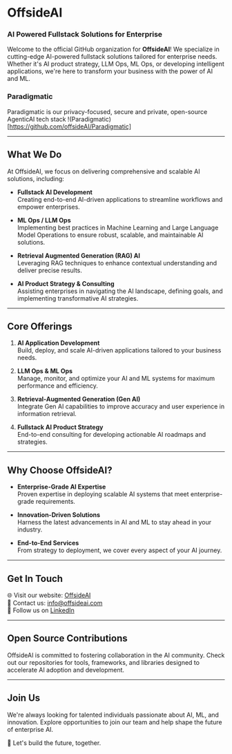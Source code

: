 # OffsideAI

### **AI Powered Fullstack Solutions for Enterprise**

Welcome to the official GitHub organization for **OffsideAI**! We specialize in cutting-edge AI-powered fullstack solutions tailored for enterprise needs. Whether it's AI product strategy, LLM Ops, ML Ops, or developing intelligent applications, we're here to transform your business with the power of AI and ML.


### Paradigmatic

Paradigmatic is our privacy-focused, secure and private, open-source AgenticAI tech stack
!(Paradigmatic)[https://github.com/offsideAI/Paradigmatic]

---

## **What We Do**

At OffsideAI, we focus on delivering comprehensive and scalable AI solutions, including:

- **Fullstack AI Development**  
  Creating end-to-end AI-driven applications to streamline workflows and empower enterprises.

- **ML Ops / LLM Ops**  
  Implementing best practices in Machine Learning and Large Language Model Operations to ensure robust, scalable, and maintainable AI solutions.

- **Retrieval Augmented Generation (RAG) AI**  
  Leveraging RAG techniques to enhance contextual understanding and deliver precise results.

- **AI Product Strategy & Consulting**  
  Assisting enterprises in navigating the AI landscape, defining goals, and implementing transformative AI strategies.

---

## **Core Offerings**

1. **AI Application Development**  
   Build, deploy, and scale AI-driven applications tailored to your business needs.

2. **LLM Ops & ML Ops**  
   Manage, monitor, and optimize your AI and ML systems for maximum performance and efficiency.

3. **Retrieval-Augmented Generation (Gen AI)**  
   Integrate Gen AI capabilities to improve accuracy and user experience in information retrieval.

4. **Fullstack AI Product Strategy**  
   End-to-end consulting for developing actionable AI roadmaps and strategies.

---

## **Why Choose OffsideAI?**

- **Enterprise-Grade AI Expertise**  
  Proven expertise in deploying scalable AI systems that meet enterprise-grade requirements.

- **Innovation-Driven Solutions**  
  Harness the latest advancements in AI and ML to stay ahead in your industry.

- **End-to-End Services**  
  From strategy to deployment, we cover every aspect of your AI journey.

---

## **Get In Touch**

🌐 Visit our website: [OffsideAI](https://www.offsideai.com)  
📧 Contact us: [info@offsideai.com](mailto:info@offsideai.com)  
🤝 Follow us on [LinkedIn](https://www.linkedin.com/company/offsideai)  

---

## **Open Source Contributions**

OffsideAI is committed to fostering collaboration in the AI community. Check out our repositories for tools, frameworks, and libraries designed to accelerate AI adoption and development.  

---

## **Join Us**

We're always looking for talented individuals passionate about AI, ML, and innovation. Explore opportunities to join our team and help shape the future of enterprise AI.

🚀 Let's build the future, together.


